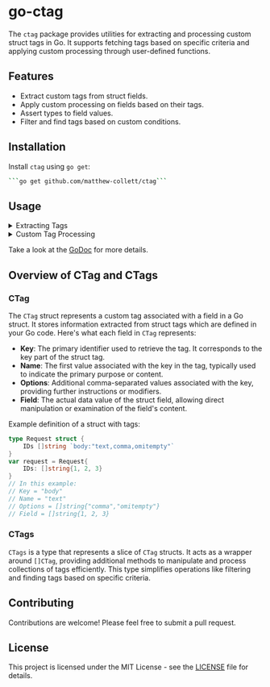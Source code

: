 # go-ctag

The `ctag` package provides utilities for extracting and processing custom struct tags in Go. It supports fetching tags based on specific criteria and applying custom processing through user-defined functions.

## Features

- Extract custom tags from struct fields.
- Apply custom processing on fields based on their tags.
- Assert types to field values.
- Filter and find tags based on custom conditions.

## Installation

Install `ctag` using `go get`:

```bash
```go get github.com/matthew-collett/ctag```
```

## Usage

<details>
<summary>Extracting Tags</summary>

### You can extract tags from a struct with or without additional processing:
```go
data := ExampleStruct{
    Field1: "value1",
    Field2: 0,
    Field3: true,
}

tags, err := ctag.GetTags("ctag", data)
if err != nil {
    fmt.Printf("Error: %v\n", err)
} else {
    fmt.Printf("Tags: %+v\n", tags)
}
```
</details>

<details>
<summary>Custom Tag Processing</summary>

### Implement the `TagProcessor` interface to apply custom logic:
```go
type MyProcessor struct{}

func (p *MyProcessor) Process(field any, tag *ctag.CTag) error {
    // Custom processing logic here
    return nil
}

processor := &MyProcessor{}
processedTags, err := ctag.GetTagsAndProcess("ctag", data, processor)
if err != nil {
    fmt.Printf("Error: %v\n", err)
} else {
    fmt.Printf("Processed Tags: %+v\n", processedTags)
}
```
</details>

Take a look at the [GoDoc](https://pkg.go.dev/github.com/matthew-collett/go-ctag) for more details.

## Overview of CTag and CTags

### CTag
The `CTag` struct represents a custom tag associated with a field in a Go struct. It stores information extracted from struct tags which are defined in your Go code. Here's what each field in `CTag` represents:

- **Key**: The primary identifier used to retrieve the tag. It corresponds to the key part of the struct tag.
- **Name**: The first value associated with the key in the tag, typically used to indicate the primary purpose or content.
- **Options**: Additional comma-separated values associated with the key, providing further instructions or modifiers.
- **Field**: The actual data value of the struct field, allowing direct manipulation or examination of the field's content.

Example definition of a struct with tags:

```go
type Request struct {
    IDs []string `body:"text,comma,omitempty"`
}
var request = Request{
    IDs: []string{1, 2, 3}
}
// In this example:
// Key = "body"
// Name = "text"
// Options = []string{"comma","omitempty"}
// Field = []string{1, 2, 3}
```

### CTags
`CTags` is a type that represents a slice of `CTag` structs. It acts as a wrapper around `[]CTag`, providing additional methods to manipulate and process collections of tags efficiently. This type simplifies operations like filtering and finding tags based on specific criteria.

## Contributing
Contributions are welcome! Please feel free to submit a pull request.

## License
This project is licensed under the MIT License - see the [LICENSE](LICENSE) file for details.